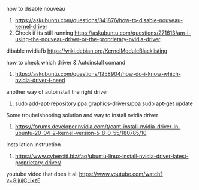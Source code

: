 how to disable nouveau
 1. https://askubuntu.com/questions/841876/how-to-disable-nouveau-kernel-driver
 2. Check if its still running https://askubuntu.com/questions/271613/am-i-using-the-nouveau-driver-or-the-proprietary-nvidia-driver

dibable nvidiafb
https://wiki.debian.org/KernelModuleBlacklisting

how to check which driver & Autoinstall comand 
1. https://askubuntu.com/questions/1258904/how-do-i-know-which-nvidia-driver-i-need

another way of autoinstall the right driver 
1. sudo add-apt-repository ppa:graphics-drivers/ppa sudo apt-get update

Some troubelshooting solution and way to install nvidia driver 
1. https://forums.developer.nvidia.com/t/cant-install-nvidia-driver-in-ubuntu-20-04-2-kernel-version-5-8-0-55/180785/10


Installation instruction
1. https://www.cyberciti.biz/faq/ubuntu-linux-install-nvidia-driver-latest-proprietary-driver/


youtube video that does it all
https://www.youtube.com/watch?v=GljujCLixzE

